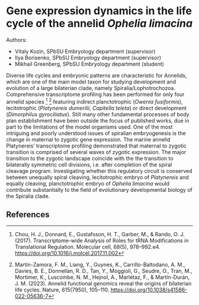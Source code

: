 # Gene expression dynamics in the life cycle of the annelid *Ophelia limacina*

Authors: 

- Vitaly Kozin, SPbSU Embryology department (supervisor)
- Ilya Borisenko, SPbSU Embryology department (supervisor)
- Mikhail Greenberg, SPbSU Embryology department (student)

Diverse life cycles and embryonic patterns are characteristic for Annelids, which are one of the main model taxon for studying development and evolution of a large bilaterian clade, namely Spiralia/Lophotrochozoa. Comprehensive transcriptome profiling has been performed for only four annelid species [^1] [^2] featuring indirect planctotrophic (*Owenia fusiformis*), lecitotrophic (*Platynereis dumerilii*, *Capitella teleta*) or direct development (*Dimorphilus gyrociliatus*). Still many other fundamental processes of body plan establishment have been outside the focus of published works, due in part to the limitations of the model organisms used. 
One of the most intriguing and poorly understood issues of spiralian embryogenesis is the change in maternal to zygotic gene expression. The marine annelid Platynereis’ transcriptome profiling demonstrated that maternal to zygotic transition is comprised of several waves of zygotic expression. The major transition to the zygotic landscape coincide with the the transition to bilaterally symmetric cell divisions, i.e. after completion of the spiral cleavage program. Investigating whether this regulatory circuit is conserved between unequally spiral cleaving, lecitotrophic embryo of *Platynereis* and equally cleaving, planctotrophic embryo of *Ophelia limacina* would contribute substantially to the field of evolutionary developmental biology of the Spiralia clade.


## References
[^1]: Chou, H. J., Donnard, E., Gustafsson, H. T., Garber, M., & Rando, O. J. (2017). Transcriptome-wide Analysis of Roles for tRNA Modifications in Translational Regulation. Molecular cell, 68(5), 978–992.e4. https://doi.org/10.1016/j.molcel.2017.11.002
[^2]: Martín-Zamora, F. M., Liang, Y., Guynes, K., Carrillo-Baltodano, A. M., Davies, B. E., Donnellan, R. D., Tan, Y., Moggioli, G., Seudre, O., Tran, M., Mortimer, K., Luscombe, N. M., Hejnol, A., Marlétaz, F., & Martín-Durán, J. M. (2023). Annelid functional genomics reveal the origins of bilaterian life cycles. Nature, 615(7950), 105–110. https://doi.org/10.1038/s41586-022-05636-7

